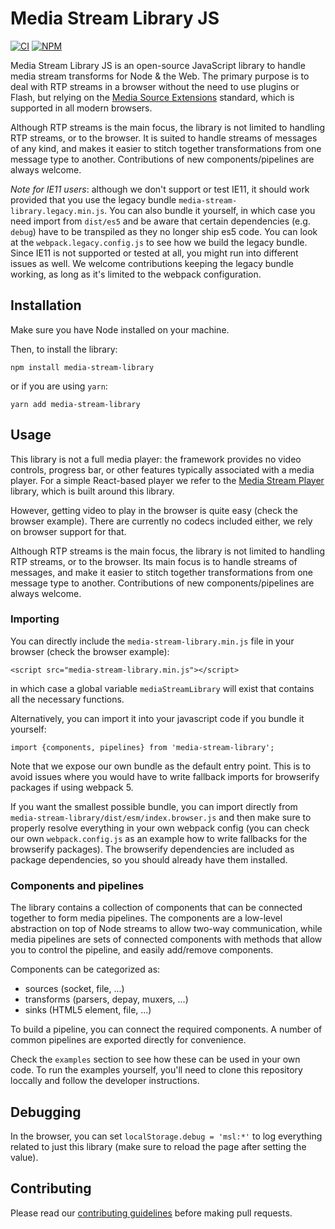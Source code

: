 # Media Stream Library JS

[![CI][ci-image]][ci-url]
[![NPM][npm-image]][npm-url]

[ci-image]: https://github.com/AxisCommunications/media-stream-library-js/actions/workflows/verify.yml/badge.svg?branch=main
[ci-url]: https://github.com/AxisCommunications/media-stream-library-js/actions
[npm-image]: https://img.shields.io/npm/v/media-stream-library.svg
[npm-url]: https://www.npmjs.com/package/media-stream-library

Media Stream Library JS is an open-source JavaScript library to handle media
stream transforms for Node & the Web. The primary purpose is to deal with RTP
streams in a browser without the need to use plugins or Flash, but relying on
the [Media Source Extensions](https://www.w3.org/TR/media-source/) standard,
which is supported in all modern browsers.

Although RTP streams is the main focus, the library is not limited to handling
RTP streams, or to the browser. It is suited to handle streams of messages of
any kind, and makes it easier to stitch together transformations from one message
type to another. Contributions of new components/pipelines are always welcome.

_Note for IE11 users_: although we don't support or test IE11, it should work
provided that you use the legacy bundle `media-stream-library.legacy.min.js`.
You can also bundle it yourself, in which case you need import from `dist/es5`
and be aware that certain dependencies (e.g. `debug`) have to be transpiled as
they no longer ship es5 code.  You can look at the `webpack.legacy.config.js` to
see how we build the legacy bundle.  Since IE11 is not supported or tested at
all, you might run into different issues as well. We welcome contributions
keeping the legacy bundle working, as long as it's limited to the webpack
configuration.

## Installation

Make sure you have Node installed on your machine.

Then, to install the library:

```
npm install media-stream-library
```

or if you are using `yarn`:

```
yarn add media-stream-library
```

## Usage

This library is not a full media player: the framework provides no video
controls, progress bar, or other features typically associated with a media
player. For a simple React-based player we refer to the [Media Stream
Player](https://github.com/AxisCommunications/media-stream-player-js) library,
which is built around this library.

However, getting video to play in the browser is quite easy (check the browser
example). There are currently no codecs included either, we rely on browser
support for that.

Although RTP streams is the main focus, the library is not limited to handling
RTP streams, or to the browser. Its main focus is to handle streams of messages,
and make it easier to stitch together transformations from one message type to
another. Contributions of new components/pipelines are always welcome.

### Importing

You can directly include the `media-stream-library.min.js` file in your browser
(check the browser example):

```
<script src="media-stream-library.min.js"></script>
```

in which case a global variable `mediaStreamLibrary` will exist that
contains all the necessary functions.

Alternatively, you can import it into your javascript code if you bundle it yourself:

```
import {components, pipelines} from 'media-stream-library';
```

Note that we expose our own bundle as the default entry point.  This is to avoid
issues where you would have to write fallback imports for browserify packages if
using webpack 5.

If you want the smallest possible bundle, you can import directly from
`media-stream-library/dist/esm/index.browser.js` and then make sure to properly
resolve everything in your own webpack config (you can check our own
`webpack.config.js` as an example how to write fallbacks for the browserify
packages). The browserify dependencies are included as package dependencies,
so you should already have them installed.

### Components and pipelines

The library contains a collection of components that can be connected together
to form media pipelines.  The components are a low-level abstraction on top of
Node streams to allow two-way communication, while media pipelines are sets of
connected components with methods that allow you to control the pipeline, and
easily add/remove components.

Components can be categorized as:

- sources (socket, file, ...)
- transforms (parsers, depay, muxers, ...)
- sinks (HTML5 element, file, ...)

To build a pipeline, you can connect the required components.  A number of common
pipelines are exported directly for convenience.

Check the `examples` section to see how these can be used in your own code.  To
run the examples yourself, you'll need to clone this repository loccally and
follow the developer instructions.

## Debugging

In the browser, you can set `localStorage.debug = 'msl:*'` to log everything
related to just this library (make sure to reload the page after setting the
value).

## Contributing

Please read our [contributing guidelines](CONTRIBUTING.md) before making pull
requests.
